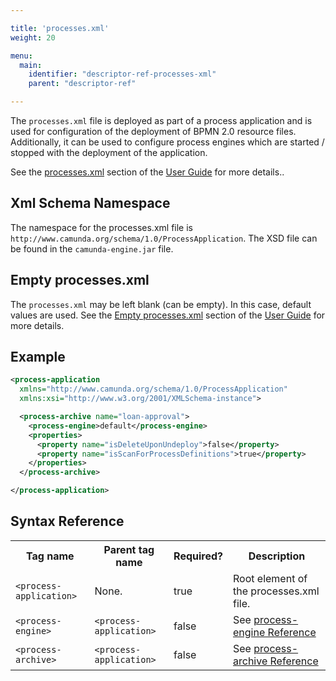 ```yaml
---

title: 'processes.xml'
weight: 20

menu:
  main:
    identifier: "descriptor-ref-processes-xml"
    parent: "descriptor-ref"

---
```



The `processes.xml` file is deployed as part of a process application and is used for configuration of the deployment of BPMN 2.0 resource files. Additionally, it can be used to configure process engines which are started / stopped with the deployment of the application.

See the [processes.xml](ref:/guides/user-guide/#process-applications-the-processesxml-deployment-descriptor) section of the <a href="ref:/guides/user-guide/">User Guide</a> for more details..


## Xml Schema Namespace

The namespace for the processes.xml file is `http://www.camunda.org/schema/1.0/ProcessApplication`. The XSD file can be found in the `camunda-engine.jar` file.


## Empty processes.xml

The `processes.xml` may be left blank (can be empty). In this case, default values are used. See the [Empty processes.xml](ref:/guides/user-guide/#process-applications-the-processesxml-deployment-descriptor-empty-processesxml) section of the [User Guide](ref:/guides/user-guide/) for more details.


## Example

```xml
<process-application
  xmlns="http://www.camunda.org/schema/1.0/ProcessApplication"
  xmlns:xsi="http://www.w3.org/2001/XMLSchema-instance">

  <process-archive name="loan-approval">
    <process-engine>default</process-engine>
    <properties>
      <property name="isDeleteUponUndeploy">false</property>
      <property name="isScanForProcessDefinitions">true</property>
    </properties>
  </process-archive>

</process-application>
```


## Syntax Reference

<table class="table table-striped">
  <tr>  
    <th>Tag name</th>
    <th>Parent tag name</th>
    <th>Required?</th>
    <th>Description</th>
  </tr>
  <tr>
    <td><code>&lt;process-application&gt;</code></td>
    <td>None.</td>
    <td>true</td>
    <td>Root element of the processes.xml file.</td>
  </tr>
  <tr>
    <td><code>&lt;process-engine&gt;</code></td>
    <td><code>&lt;process-application&gt;</code></td>
    <td>false</td>
    <td>See <a href="ref:#tags-process-engine-configuration">process-engine Reference</a></td>
  </tr>
    <tr>
    <td><code>&lt;process-archive&gt;</code></td>
    <td><code>&lt;process-application&gt;</code></td>
    <td>false</td>
    <td>See <a href="ref:#tags-process-archive-configuration">process-archive Reference</a></td>
  </tr>
</table>
